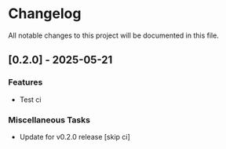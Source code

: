 <!-- markdownlint-disable MD024 -->

# Changelog

All notable changes to this project will be documented in this file.

## [0.2.0] - 2025-05-21

### Features

- Test ci

### Miscellaneous Tasks

- Update for v0.2.0 release [skip ci]

<!-- generated by git-cliff -->
